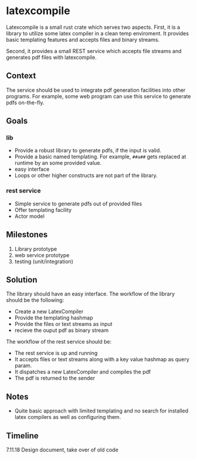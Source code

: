 
# latexcompile

Latexcompile is a small rust crate which serves two aspects.
First, it is a library to utilize some latex compiler in a clean
temp enviroment. It provides basic templating features
and accepts files and binary streams.

Second, it provides a small REST service which accepts file streams
and generates pdf files with latexcompile.

## Context

The service should be used to integrate pdf generation facilities into
other programs. For example, some web program can use this service to
generate pdfs on-the-fly.

## Goals
### lib

* Provide a robust library to generate pdfs, if the input is valid.
* Provide a basic named templating. For example, `##a##` gets replaced at runtime by an some provided value. 
* easy interface
* Loops or other higher constructs are not part of the library.

### rest service

* Simple service to generate pdfs out of provided files
* Offer templating facility
* Actor model

## Milestones

1. Library prototype
2. web service prototype
3. testing (unit/integration)

## Solution

The library should have an easy interface.
The workflow of the library should be the following:
- Create a new LatexCompiler
- Provide the templating hashmap
- Provide the files or text streams as input
- recieve the ouput pdf as binary stream

The workflow of the rest service should be:
- The rest service is up and running
- It accepts files or text streams along with
  a key value hashmap as query param.
- It dispatches a new LatexCompiler and compiles the pdf
- The pdf is returned to the sender

## Notes

- Quite basic approach with limited templating
  and no search for installed latex compilers as
  well as configuring them.

## Timeline

7.11.18 Design document, take over of old code
